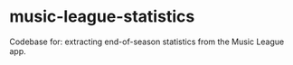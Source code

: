 # music-league-statistics
Codebase for: extracting end-of-season statistics from the Music League app.
